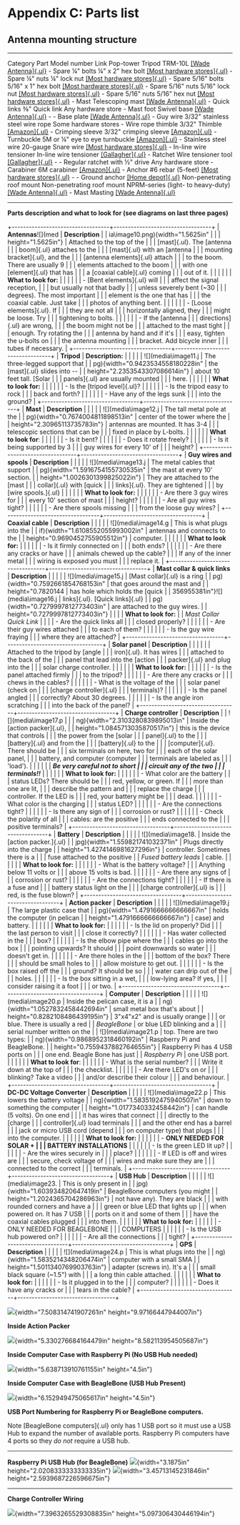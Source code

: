 

# Appendix C: Parts list

## Antenna mounting structure

  ---------------------------- ---------------------------- ------------------------------------ --------------------------------------------------------------------------------------------------------------------------------------------------------------
  Category                     Part                         Model number                         Link
  Pop-tower                    Tripod                       TRM-10L                              [[Wade Antenna]{.ul}](http://wadeantenna.com/product/10-foot-tripod/)
  \-                           Spare ¼" bolts               ¼" x 2" hex bolt                     [[Most hardware stores]{.ul}](https://www.homedepot.com/p/Prime-Line-1-4-in-20-x-2-in-Grade-304-Stainless-Steel-Hex-Bolts-50-Pack-9058462/310465140)
  \-                           Spare ¼" nuts                ¼" lock nut                          [[Most hardware stores]{.ul}](https://www.homedepot.com/p/Prime-Line-1-4-in-20-Grade-18-8-Stainless-Steel-Nylon-Insert-Lock-Nut-20-Pack-9075237/307410008)
  \-                           Spare 5/16" bolts            5/16" x 1" hex bolt                  [[Most hardware stores]{.ul}](https://www.homedepot.com/p/Everbilt-5-16-in-18-x-1-in-Zinc-Plated-Hex-Bolt-50-Pack-800710/204281546)
  \-                           Spare 5/16" nuts             5/16" lock nut                       [[Most hardware stores]{.ul}](https://www.homedepot.com/p/Prime-Line-5-16-in-18-Grade-18-8-Stainless-Steel-Nylon-Insert-Lock-Nuts-50-Pack-9075332/310550302)
  \-                           Spare 5/16" nuts             5/16" hex nut                        [[Most hardware stores]{.ul}](https://www.homedepot.com/p/Everbilt-5-16-in-18-Zinc-Plated-Hex-Nut-25-Pack-802354/204274092)
  \-                           Mast                         Telescoping mast                     [[Wade Antenna]{.ul}](http://wadeantenna.com/product-category/mounts-masts/)
  \-                           Quick links                  ⅜" Quick link                        Any hardware store
  \-                           Mast foot                    Swivel base                          [[Wade Antenna]{.ul}](http://wadeantenna.com/product/40-50-20hd-foot-telescoping-mast-swivel-base/)
  \-                           \-                           Base plate                           [[Wade Antenna]{.ul}](http://wadeantenna.com/product-category/mounts-masts/)
  \-                           Guy wire                     3/32" stainless steel wire rope      Some hardware stores
  \-                           Wire rope thimble            3/32" Thimble                        [[Amazon]{.ul}](https://www.amazon.ca/gp/product/B07WTS6PP4/ref=ppx_yo_dt_b_asin_title_o02_s00?ie=UTF8&psc=1)
  \-                           Crimping sleeve              3/32" crimping sleeve                [[Amazon]{.ul}](https://www.amazon.ca/gp/product/B0038YY2HM/ref=ppx_yo_dt_b_asin_title_o01_s00?ie=UTF8&psc=1)
  \-                           Turnbuckle                   5M or ¼" eye to eye turnbuckle       [[Amazon]{.ul}](https://www.amazon.ca/gp/product/B0774S5JJQ/ref=ppx_yo_dt_b_asin_title_o06_s00?ie=UTF8&psc=1)
  \-                           Stainless steel wire         20-gauge Snare wire                  [[Most hardware stores]{.ul}](https://www.homehardware.ca/en/165-20-gauge-stainless-steel-snare-wire/p/7685837)
  \-                           In-line wire tensioner       In-line wire tensioner               [[Gallagher]{.ul}](https://www.gallagherfence.net/products/permanent-wire-tightener)
  \-                           Ratchet                      Wire tensioner tool                  [[Gallagher]{.ul}](https://www.gallagherfence.net/products/ratchet-wire-tightening-tool?_pos=1&_sid=52a363e77&_ss=r)
  \-                           \-                           Regular ratchet with ½" drive        Any hardware store
  \-                           Carabiner                    6M carabiner                         [[Amazon]{.ul}](https://www.amazon.ca/gp/product/B06XG4QZ5F/ref=ppx_yo_dt_b_asin_title_o00_s00?ie=UTF8&psc=1)
  \-                           Anchor                       \#6 rebar (5-feet)                   [[Most hardware stores]{.ul}](https://www.homedepot.com/p/3-4-in-x-20-ft-6-Rebar-PAR402006/205370251)
  \-                           \-                           Ground anchor                        [[Home depot]{.ul}](https://www.homedepot.com/p/6-Piece-Ground-Anchor-Kit-IS-50016/202197240)
  Non-penetrating roof mount   Non-penetrating roof mount   NPRM-series (light- to heavy-duty)   [[Wade Antenna]{.ul}](http://wadeantenna.com/product/heavy-duty-non-penetrating-roof-mount/)
  \-                           Mast                         Masting                              [[Wade Antenna]{.ul}](http://wadeantenna.com/product/masting/)







  ---------------------------- ---------------------------- ------------------------------------ --------------------------------------------------------------------------------------------------------------------------------------------------------------

**Parts description and what to look for (see diagrams on last three
pages)**

+----------------------------------+----------------------------------+
| **Antennas**![](med              | **Description**                  |
| ia\image10.png){width="1.5625in" |                                  |
| height="1.5625in"}               | Attached to the top of the       |
|                                  | [mast]{.ul}. The [antenna        |
|                                  | boom]{.ul} attaches to the       |
|                                  | [mast]{.ul} with an [antenna     |
|                                  | mounting bracket]{.ul}, and the  |
|                                  | [antenna elements]{.ul} attach   |
|                                  | to the boom. There are usually 9 |
|                                  | elements attached to the boom    |
|                                  | with one [element]{.ul} that has |
|                                  | a [coaxial cable]{.ul} coming    |
|                                  | out of it.                       |
|                                  |                                  |
|                                  | **What to look for:**            |
|                                  |                                  |
|                                  | -   [Bent elements]{.ul} will    |
|                                  |     affect the signal reception, |
|                                  |     but usually not that badly   |
|                                  |     unless severely bent (\~30   |
|                                  |     degrees). The most important |
|                                  |     element is the one that has  |
|                                  |     the coaxial cable. Just take |
|                                  |     photos of anything bent.     |
|                                  |                                  |
|                                  | -   [Loose elements]{.ul}. If    |
|                                  |     they are not all             |
|                                  |     horizontally aligned, they   |
|                                  |     might be loose. Try          |
|                                  |     tightening to bolts.         |
|                                  |                                  |
|                                  | -   If the [antenna              |
|                                  |     directions]{.ul} are wrong,  |
|                                  |     the boom might not be        |
|                                  |     attached to the mast tight   |
|                                  |     enough. Try rotating the     |
|                                  |     antenna by hand and if it's  |
|                                  |     easy, tighten the u-bolts on |
|                                  |     the antenna mounting         |
|                                  |     bracket. Add bicycle inner   |
|                                  |     tubes if necessary.          |
+----------------------------------+----------------------------------+
| **Tripod**                       | **Description:**                 |
|                                  |                                  |
| ![](media\image11.j              | The three-legged support that    |
| pg){width="0.9423534558180228in" | the [mast]{.ul} slides into --   |
| height="2.2353543307086614in"}   | about 10 feet tall. [Solar       |
|                                  | panels]{.ul} are usually mounted |
|                                  | here.                            |
|                                  |                                  |
|                                  | **What to look for:**            |
|                                  |                                  |
|                                  | -   Is the [tripod level]{.ul}?  |
|                                  |                                  |
|                                  | -   Is the tripod easy to rock   |
|                                  |     back and forth?              |
|                                  |                                  |
|                                  | -   Have any of the legs sunk    |
|                                  |     into the ground?             |
+----------------------------------+----------------------------------+
| **Mast**                         | **Description**                  |
|                                  |                                  |
| ![](media\image12.j              | The tall metal pole at the       |
| pg){width="0.7674004811898513in" | center of the tower where the    |
| height="2.30965113735783in"}     | antennas are mounted. It has 3-4 |
|                                  | telescopic sections that can be  |
|                                  | fixed in place by L-bolts.       |
|                                  |                                  |
|                                  | **What to look for**:            |
|                                  |                                  |
|                                  | -   Is it bent?                  |
|                                  |                                  |
|                                  | -   Does it rotate freely?       |
|                                  |                                  |
|                                  | -   Is it being supported by 3   |
|                                  |     guy wires for every 10' of   |
|                                  |     height?                      |
+----------------------------------+----------------------------------+
| **Guy wires and spools**         | **Description**                  |
|                                  |                                  |
| ![](media\image13.j              | The metal cables that support    |
| pg){width="1.5916754155730535in" | the mast at every 10' section.   |
| height="1.0026301399825022in"}   | They are attached to the [mast   |
|                                  | collar]{.ul} with [quick         |
|                                  | links]{.ul}. They are tightened  |
|                                  | by [wire spools.]{.ul}           |
|                                  |                                  |
|                                  | **What to look for:**            |
|                                  |                                  |
|                                  | -   Are there 3 guy wires for    |
|                                  |     every 10' section of mast    |
|                                  |     height?                      |
|                                  |                                  |
|                                  | -   Are all guy wires tight?     |
|                                  |                                  |
|                                  | -   Are there spools missing     |
|                                  |     from the loose guy wires?    |
+----------------------------------+----------------------------------+
| **Coaxial cable**                | **Description**                  |
|                                  |                                  |
| ![](media\image14.g              | This is what plugs into the      |
| if){width="1.6108552055993002in" | antennas and connects to the     |
| height="0.9690452755905512in"}   | computer.                        |
|                                  |                                  |
|                                  | **What to look for:**            |
|                                  |                                  |
|                                  | -   Is it firmly connected on    |
|                                  |     both ends?                   |
|                                  |                                  |
|                                  | -   Are there any cracks or have |
|                                  |     animals chewed up the cable? |
|                                  |     If any of the inner metal    |
|                                  |     wiring is exposed you must   |
|                                  |     replace it.                  |
+----------------------------------+----------------------------------+
| **Mast collar & quick links**    | **Description**                  |
|                                  |                                  |
| ![](media\image15.j              | [Mast collar]{.ul} is a ring     |
| pg){width="0.7592661854768153in" | that goes around the mast and    |
| height="0.7820144                | has hole which holds the [quick  |
| 356955381in"}![](media\image16.j | links]{.ul}. [Quick links]{.ul}  |
| pg){width="0.7279997812773403in" | are attached to the guy wires.   |
| height="0.7279997812773403in"}   |                                  |
|                                  | **What to look for:**            |
| *Mast Collar Quick Link*         |                                  |
|                                  | -   Are the quick links all      |
|                                  |     closed properly?             |
|                                  |                                  |
|                                  | -   Are their guy wires attached |
|                                  |     to each of them?             |
|                                  |                                  |
|                                  | -   Is the guy wire fraying      |
|                                  |     where they are attached?     |
+----------------------------------+----------------------------------+
| **Solar panel**                  | **Description**                  |
|                                  |                                  |
|                                  | Attached to the tripod by [angle |
|                                  | iron]{.ul}. It has wires         |
|                                  | attached to the back of the      |
|                                  | panel that lead into the [action |
|                                  | packer]{.ul} and plug into the   |
|                                  | solar charge controller.         |
|                                  |                                  |
|                                  | **What to look for:**            |
|                                  |                                  |
|                                  | -   Is the panel attached firmly |
|                                  |     to the tripod?               |
|                                  |                                  |
|                                  | -   Are there any cracks or      |
|                                  |     chews in the cables?         |
|                                  |                                  |
|                                  | -   What is the voltage of the   |
|                                  |     solar panel (check on        |
|                                  |     [charge controller]{.ul}     |
|                                  |     terminals)?                  |
|                                  |                                  |
|                                  | -   Is the panel angled          |
|                                  |     correctly? About 30 degrees. |
|                                  |                                  |
|                                  | -   Is the angle iron scratching |
|                                  |     into the back of the panel?  |
+----------------------------------+----------------------------------+
| **Charge controller**            | **Description**                  |
| ![](media\image17.p              |                                  |
| ng){width="2.3103280839895013in" | Inside the [action packer]{.ul}, |
| height="1.0845713035870517in"}   | this is the device that controls |
|                                  | the power from the [solar        |
|                                  | panel]{.ul} to the               |
|                                  | [battery]{.ul} and from the      |
|                                  | [battery]{.ul} to the            |
|                                  | [computer]{.ul}. There should be |
|                                  | six terminals on here, two for   |
|                                  | each of the solar panel,         |
|                                  | battery, and computer (computer  |
|                                  | terminals are labeled as         |
|                                  | 'load').                         |
|                                  |                                  |
|                                  | ***Be very careful not to short  |
|                                  | circuit any of the two           |
|                                  | terminals!!***                   |
|                                  |                                  |
|                                  | **What to look for:**            |
|                                  |                                  |
|                                  | -   What color are the battery   |
|                                  |     status LEDs? There should be |
|                                  |     red, yellow, or green. If    |
|                                  |     more than one are lit,       |
|                                  |     describe the pattern and     |
|                                  |     replace the charge           |
|                                  |     controller. If the LED is    |
|                                  |     red, your battery might be   |
|                                  |     dead.                        |
|                                  |                                  |
|                                  | -   What color is the charging   |
|                                  |     status LED?                  |
|                                  |                                  |
|                                  | -   Are the connections tight?   |
|                                  |                                  |
|                                  | -   Is there any sign of         |
|                                  |     corrosion or rust?           |
|                                  |                                  |
|                                  | -   Check the polarity of all    |
|                                  |     cables: are the positive     |
|                                  |     ends connected to the        |
|                                  |     positive terminals?          |
+----------------------------------+----------------------------------+
| **Battery**                      | **Description**                  |
|                                  |                                  |
| ![](media\image18.               | Inside the [action packer.]{.ul} |
| jpg){width="1.559821741032371in" | Plugs directly into the charge   |
| height="1.4274146981627296in"}   | controller. Sometimes there is a |
|                                  | fuse attached to the positive    |
| *Fused battery leads*            | cable.                           |
|                                  |                                  |
|                                  | **What to look for:**            |
|                                  |                                  |
|                                  | -   What is the battery voltage? |
|                                  |     Anything below 11 volts or   |
|                                  |     above 15 volts is bad.       |
|                                  |                                  |
|                                  | -   Are there any signs of       |
|                                  |     corrosion or rust?           |
|                                  |                                  |
|                                  | -   Are the connections tight?   |
|                                  |                                  |
|                                  | -   If there is a fuse and       |
|                                  |     battery status light on the  |
|                                  |     [charge controller]{.ul} is  |
|                                  |     red, is the fuse blown?      |
+----------------------------------+----------------------------------+
| **Action packer**                | **Description**                  |
|                                  |                                  |
| ![](media\image19.j              | The large plastic case that      |
| pg){width="1.4791666666666667in" | holds the computer (in pelican   |
| height="1.4791666666666667in"}   | case) and battery.               |
|                                  |                                  |
|                                  | **What to look for:**            |
|                                  |                                  |
|                                  | -   Is the lid on properly? Did  |
|                                  |     the last person to visit     |
|                                  |     close it correctly?          |
|                                  |                                  |
|                                  | -   Has water collected in the   |
|                                  |     box?                         |
|                                  |                                  |
|                                  | -   Is the elbow pipe where the  |
|                                  |     cables go into the box       |
|                                  |     pointing upwards? It should  |
|                                  |     point downwards so water     |
|                                  |     doesn't get in.              |
|                                  |                                  |
|                                  | -   Are there holes in the       |
|                                  |     bottom of the box? There     |
|                                  |     should be small holes to     |
|                                  |     allow moisture to get out.   |
|                                  |                                  |
|                                  | -   Is the box raised off the    |
|                                  |     ground? It should be so      |
|                                  |     water can drip out of the    |
|                                  |     holes.                       |
|                                  |                                  |
|                                  | -   Is the box sitting in a wet, |
|                                  |     low-lying area? If yes,      |
|                                  |     consider raising it a foot   |
|                                  |     or two.                      |
+----------------------------------+----------------------------------+
| **Computer**                     | **Description**                  |
|                                  |                                  |
| ![](media\image20.p              | Inside the pelican case, it is a |
| ng){width="1.0527832458442694in" | small metal box that's about     |
| height="0.8282108486439195in"}   | 3"x4"x2" and is usually orange   |
|                                  | or blue. There is usually a red  |
| *BeagleBone*                     | or blue LED blinking and a       |
|                                  | serial number written on the     |
| ![](media\image21.p              | top. There are two types:        |
| ng){width="0.9868952318460192in" | Raspberry Pi and BeagleBone.     |
| height="0.7559437882764655in"}   | Raspberry Pi has 4 USB ports on  |
|                                  | one end. Beagle Bone has just    |
| *Raspberry Pi*                   | one USB port.                    |
|                                  |                                  |
|                                  | **What to look for**:            |
|                                  |                                  |
|                                  | -   What is the serial number?   |
|                                  |     Write it down at the top of  |
|                                  |     the checklist.               |
|                                  |                                  |
|                                  | -   Are there LED's on or        |
|                                  |     blinking? Take a video       |
|                                  |     and/or describe their colour |
|                                  |     and behaviour.               |
+----------------------------------+----------------------------------+
| **DC-DC Voltage Converter**      | **Description**                  |
|                                  |                                  |
| ![](media\image22.p              | This lowers the battery voltage  |
| ng){width="1.5835192475940507in" | down to something the computer   |
| height="1.0177340332458442in"}   | can handle (5 volts). On one end |
|                                  | it has wires that connect        |
|                                  | directly to the [charge          |
|                                  | controller]{.ul} load terminals  |
|                                  | and the other end has a barrel   |
|                                  | jack or micro USB cord (depend   |
|                                  | on computer type) that plugs     |
|                                  | into the computer.               |
|                                  |                                  |
|                                  | **What to look for:**            |
|                                  |                                  |
|                                  | -   **ONLY NEEDED FOR SOLAR +    |
|                                  |     BATTERY INSTALLATIONS**      |
|                                  |                                  |
|                                  | -   Is the green LED lit up?     |
|                                  |                                  |
|                                  | -   Are the wires securely in    |
|                                  |     place?                       |
|                                  |                                  |
|                                  | -   If LED is off and wires are  |
|                                  |     secure, check voltage of     |
|                                  |     wires and make sure they are |
|                                  |     connected to the correct     |
|                                  |     terminals.                   |
+----------------------------------+----------------------------------+
| **USB Hub**                      | **Description**                  |
|                                  |                                  |
| ![](media\image23.               | This is only present in          |
| jpg){width="1.603934820647419in" | BeagleBone computers (you might  |
| height="1.2024365704286963in"}   | not have any). They are black    |
|                                  | with rounded corners and have a  |
|                                  | green or blue LED that lights up |
|                                  | when powered on. It has 7 USB    |
|                                  | ports on it and some of them     |
|                                  | have the coaxial cables plugged  |
|                                  | into them.                       |
|                                  |                                  |
|                                  | **What to look for:**            |
|                                  |                                  |
|                                  | -   ONLY NEEDED FOR BEAGLEBONE   |
|                                  |     COMPUTERS                    |
|                                  |                                  |
|                                  | -   Is the USB hub powered on?   |
|                                  |                                  |
|                                  | -   Are all the connections      |
|                                  |     tight?                       |
+----------------------------------+----------------------------------+
| **GPS**                          | **Description**                  |
|                                  |                                  |
| ![](media\image24.p              | This is what plugs into the      |
| ng){width="1.5835214348206474in" | computer with a small SMA        |
| height="1.5011340769903763in"}   | adapter (screws in). It's a      |
|                                  | small black square (\~1.5") with |
|                                  | a long thin cable attached.      |
|                                  |                                  |
|                                  | **What to look for:**            |
|                                  |                                  |
|                                  | -   Is it plugged in to the      |
|                                  |     computer?                    |
|                                  |                                  |
|                                  | -   Does it have any cracks or   |
|                                  |     tears in the cable?          |
+----------------------------------+----------------------------------+

![](media\image25.png){width="7.508314741907261in"
height="9.97166447944007in"}

**Inside Action Packer**

![](media\image26.png){width="5.330276684164479in"
height="8.582113954505687in"}

**Inside Computer Case with Raspberry Pi (No USB Hub needed)**

![](media\image27.png){width="5.638713910761155in" height="4.5in"}

**Inside Computer Case with BeagleBone (USB Hub Present)**

![](media\image28.png){width="6.152949475065617in" height="4.5in"}

**USB Port Numbering for Raspberry Pi or BeagleBone computers.**

Note [BeagleBone computers]{.ul} only has 1 USB port so it must use a
USB Hub to expand the number of available ports. Raspberry Pi computers
have 4 ports so they *do not* require a USB hub.

  ------------------------------------------------------------------------ ----------------------------------------------------------------------------------
  **Raspberry Pi**                                                         **USB Hub (for BeagleBone)**
  ![](media\image29.png){width="3.1875in" height="2.0208333333333335in"}   ![](media\image30.png){width="3.45713145231846in" height="2.5939687226596675in"}
  ------------------------------------------------------------------------ ----------------------------------------------------------------------------------

**Charge Controller Wiring**

![](media\image31.jpg){width="7.3963265529308835in"
height="5.097306430446194in"}

